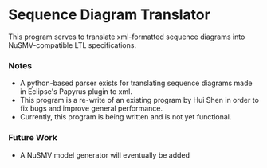 # Sequence Diagram Translator #

This program serves to translate xml-formatted sequence diagrams into NuSMV-compatible LTL specifications.

### Notes ###
* A python-based parser exists for translating sequence diagrams made in Eclipse's Papyrus plugin to xml.
* This program is a re-write of an existing program by Hui Shen in order to fix bugs and improve general performance.
* Currently, this program is being written and is not yet functional.

### Future Work ###
* A NuSMV model generator will eventually be added
